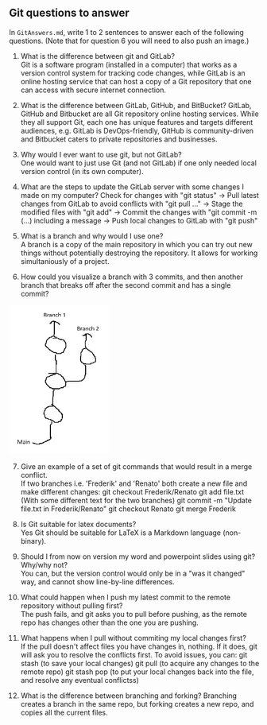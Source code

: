 ## Git questions to answer

In `GitAnswers.md`, write 1 to 2 sentences to answer each of the following
questions.  (Note that for question 6 you will need to also push an image.)

1.	What is the difference between git and GitLab?  
Git is a software program (installed in a computer) that works as a version control system for tracking code changes, while GitLab is an online hosting service that can host a copy of a Git repository that one can access with secure internet connection.

2.	What is the difference between GitLab, GitHub, and BitBucket? 
GitLab, GitHub and Bitbucket are all Git repository online hosting services. While they all support Git, each one has unique features and targets different audiences, e.g. GitLab is DevOps-friendly, GitHub is community-driven and Bitbucket caters to private repositories and businesses.

3.	Why would I ever want to use git, but not GitLab?  
One would want to just use Git (and not GitLab) if one only needed local version control (in its own computer).

4.	What are the steps to update the GitLab server with some changes I made on my computer?
Check for changes with "git status" -> Pull latest changes from GitLab to avoid conflicts with "git pull …" -> Stage the modified files with "git add" -> Commit the changes with "git commit -m (…) including a message -> Push local changes to GitLab with "git push"

5.	What is a branch and why would I use one?  
A branch is a copy of the main repository in which you can try out new things without potentially destroying the repository. It allows for working simultaniously of a project. 

6.	How could you visualize a branch with 3 commits, and then another branch that breaks off after the second commit and has a single commit?  
<img src="q6.png" alt="Branches visualized" width="200" height="300">

7.	Give an example of a set of git commands that would result in a merge conflict.  
If two branches i.e. 'Frederik' and 'Renato' both create a new file and make different changes:
git checkout Frederik/Renato
git add file.txt (With some different text for the two branches)
git commit -m "Update file.txt in Frederik/Renato"
git checkout Renato
git merge Frederik

8.	Is Git suitable for latex documents?  
Yes Git should be suitable for LaTeX is a Markdown language (non-binary).


9.	Should I from now on version my word and powerpoint slides using git? Why/why not?  
You can, but the version control would only be in a "was it changed" way, and cannot show line-by-line differences. 

10.	What could happen when I push my latest commit to the remote repository without pulling first?  
The push fails, and git asks you to pull before pushing, as the remote repo has changes other than the one you are pushing.

11.	What happens when I pull without commiting my local changes first?  
If the pull doesn't affect files you have changes in, nothing. If it does, git will ask you to resolve the conflicts first. To avoid issues, you can:
git stash (to save your local changes)
git pull (to acquire any changes to the remote repo)
git stash pop (to put your local changes back into the file, and resolve any eventual conflictss)

12.	What is the difference between branching and forking?
Branching creates a branch in the same repo, but forking creates a new repo, and copies all the current files. 

